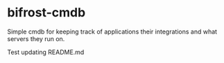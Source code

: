 # bifrost-cmdb
Simple cmdb for keeping track of applications their integrations and what servers they run on.

Test updating README.md
```
